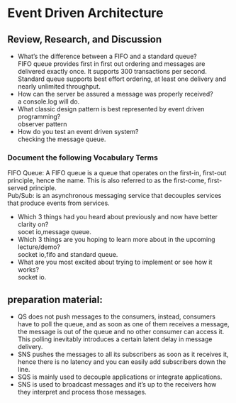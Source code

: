 # Event Driven Architecture
## Review, Research, and Discussion  
- What’s the difference between a FIFO and a standard queue?  
FIFO queue provides first in first out ordering and messages are delivered exactly once. It supports 300 transactions per second.  
Standard queue supports best effort ordering, at least one delivery and nearly unlimited throughput.  
- How can the server be assured a message was properly received?  
a console.log will do.  
- What classic design pattern is best represented by event driven programming?  
observer pattern  
- How do you test an event driven system?  
checking the message queue.  
### Document the following Vocabulary Terms  
FIFO Queue: A FIFO queue is a queue that operates on the first-in, first-out principle, hence the name. This is also referred to as the first-come, first-served principle.  
Pub/Sub: is an asynchronous messaging service that decouples services that produce events from services.   
- Which 3 things had you heard about previously and now have better clarity on?  
socet io,message queue.  
- Which 3 things are you hoping to learn more about in the upcoming lecture/demo?  
socket io,fifo and standard queue.  
- What are you most excited about trying to implement or see how it works?  
socket io.  
## preparation material:  
- QS does not push messages to the consumers, instead, consumers have to poll the queue, and as soon as one of them receives a message, the message is out of the queue and no other consumer can access it. This polling inevitably introduces a certain latent delay in message delivery.
- SNS pushes the messages to all its subscribers as soon as it receives it, hence there is no latency and you can easily add subscribers down the line.
- SQS is mainly used to decouple applications or integrate applications.
- SNS is used to broadcast messages and it’s up to the receivers how they interpret and process those messages.